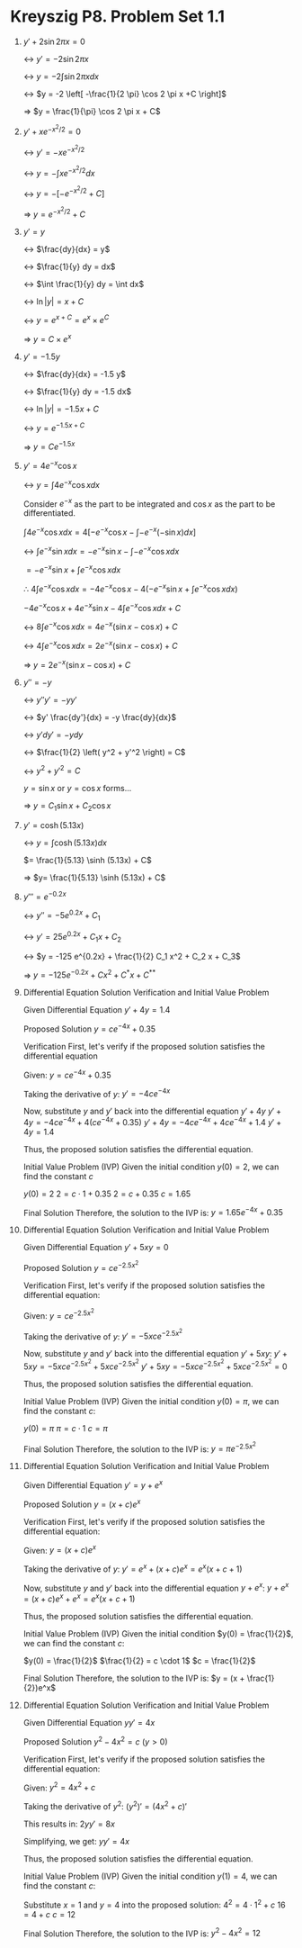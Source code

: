 # Kreyszig P8. Problem Set 1.1

1. $y' + 2\sin 2\pi x = 0$
    
    ↔ $y' = -2\sin 2 \pi x$
    
    ↔ $y = -2 \int \sin 2\pi x dx$
    
    ↔ $y = -2 \left[ -\frac{1}{2 \pi} \cos 2 \pi x +C \right]$
    
    ⇒ $y = \frac{1}{\pi} \cos 2 \pi x + C$
    
2. $y' + x e^{-x^2 / 2} = 0$
    
    ↔ $y' = -x e^{-x^2 / 2}$
    
    ↔ $y = - \int x e^{-x^2 / 2}  dx$
    
    ↔ $y = - \left[ -e^{-x^2 / 2} + C \right]$
    
    ⇒ $y = e^{-x^2 / 2} + C$
    
3. $y' = y$
    
    ↔ $\frac{dy}{dx} = y$
    
    ↔ $\frac{1}{y}  dy = dx$
    
    ↔ $\int \frac{1}{y}  dy = \int  dx$
    
    ↔ $\ln |y| = x + C$
    
    ↔ $y = e^{x + C} = e^x \times e^C$
    
    ⇒ $y = C \times e^x$ 
    
4. $y' = -1.5 y$
    
    ↔ $\frac{dy}{dx} = -1.5 y$
    
    ↔ $\frac{1}{y}  dy = -1.5  dx$
    
    ↔ $\ln |y| = -1.5x + C$
    
    ↔ $y = e^{-1.5 x + C}$
    
    ⇒ $y = C e^{-1.5x}$
    
5. $y' = 4e^{-x} \cos x$
    
    ↔ $y = \int 4e^{-x } \cos x  dx$ 
    
    Consider $e^{-x}$ as the part to be integrated and $\cos x$ as the part to be differentiated.
    
    $\int 4 e^{-x} \cos x  dx = 4 \left[ -e^{-x} \cos x - \int -e^{-x} (-\sin x) dx \right]$
    
    ↔ $\int e^{-x} \sin x  dx = -e^{-x} \sin x - \int -e^{-x} \cos x  dx$ 
    
    $= -e^{-x} \sin x + \int e^{-x} \cos x  dx$  
    
    ∴ $4 \int e^{-x} \cos x dx = - 4e^{-x} \cos x -4 \left( -e^{-x} \sin x + \int e^{-x} \cos x dx  \right)$
    
    $-4e^{-x} \cos x + 4e^{-x} \sin x - 4 \int e^{-x} \cos x  dx + C$
    
    ↔ $8 \int e^{-x} \cos x  dx = 4 e^{-x} \left(\sin x  - \cos x\right) + C$
    
    ↔ $4 \int e^{-x} \cos x  dx = 2 e^{-x} \left(\sin x  - \cos x\right) + C$
    
    ⇒  $y = 2e^{-x} \left( \sin x - \cos x \right) + C$
    
6. $y'' = -y$
    
    ↔ $y'' y' = -y y'$
    
    ↔ $y' \frac{dy'}{dx} = -y \frac{dy}{dx}$
    
    ↔ $y'  dy' = - y dy$
    
    ↔ $\frac{1}{2} \left( y^2 + y'^2 \right) = C$
    
    ↔ $y^2 + y'^2 = C$
    
    $y = \sin x$ or $y = \cos x$ forms...
    
    ⇒ $y = C_1 \sin x + C_2 \cos x$
    
7. $y' = \cosh (5.13x)$
    
    ↔ $y = \int \cosh (5.13x) dx$
    
    $= \frac{1}{5.13} \sinh (5.13x) + C$
    
    ⇒ $y= \frac{1}{5.13} \sinh (5.13x) + C$
    
8. $y''' = e^{-0.2x}$
    
    ↔ $y'' = -5 e^{0.2x} + C_1$ 
    
    ↔ $y' = 25e^{0.2x} + C_1 x + C_2$ 
    
    ↔ $y = -125 e^{0.2x} + \frac{1}{2} C_1 x^2 + C_2 x + C_3$ 
    
    ⇒ $y = -125 e^{-0.2x} + Cx^2 + C^* x + C^{**}$

9. Differential Equation Solution Verification and Initial Value Problem

    Given Differential Equation
    $y' + 4y = 1.4$

    Proposed Solution
    $y = ce^{-4x} + 0.35$

    Verification
    First, let's verify if the proposed solution satisfies the differential equation

    Given:
    $y = ce^{-4x} + 0.35$

    Taking the derivative of $y$:
    $y' = -4ce^{-4x}$

    Now, substitute $y$ and $y'$ back into the differential equation $y' + 4y$
    $y' + 4y = -4ce^{-4x} + 4(ce^{-4x} + 0.35)$
    $y' + 4y = -4ce^{-4x} + 4ce^{-4x} + 1.4$
    $y' + 4y = 1.4$

    Thus, the proposed solution satisfies the differential equation.

    Initial Value Problem (IVP)
    Given the initial condition $y(0) = 2$, we can find the constant $c$

    $y(0) = 2$
    $2 = c \cdot 1 + 0.35$
    $2 = c + 0.35$
    $c = 1.65$

    Final Solution
    Therefore, the solution to the IVP is:
    $y = 1.65e^{-4x} + 0.35$

    
    
10. Differential Equation Solution Verification and Initial Value Problem

    Given Differential Equation
    $y' + 5xy = 0$

    Proposed Solution
    $y = ce^{-2.5x^2}$

    Verification
    First, let's verify if the proposed solution satisfies the differential equation:

    Given:
    $y = ce^{-2.5x^2}$

    Taking the derivative of $y$:
    $y' = -5x c e^{-2.5x^2}$

    Now, substitute $y$ and $y'$ back into the differential equation $y' + 5xy$:
    $y' + 5xy = -5x ce^{-2.5x^2} + 5x ce^{-2.5x^2}$
    $y' + 5xy = -5x ce^{-2.5x^2} + 5x ce^{-2.5x^2} = 0$

    Thus, the proposed solution satisfies the differential equation.

    Initial Value Problem (IVP)
    Given the initial condition $y(0) = \pi$, we can find the constant $c$:

    $y(0) = \pi$
    $\pi = c \cdot 1$
    $c = \pi$

    Final Solution
    Therefore, the solution to the IVP is:
    $y = \pi e^{-2.5x^2}$


11. Differential Equation Solution Verification and Initial Value Problem

    Given Differential Equation
    $y' = y+e^{x}$

    Proposed Solution
    $y = (x+c) e^x$

    Verification
    First, let's verify if the proposed solution satisfies the differential equation:

    Given:
    $y = (x+c) e^x$

    Taking the derivative of $y$:
    $y' = e^x + (x+c)e^x = e^x (x+c + 1)$

    Now, substitute $y$ and $y'$ back into the differential equation $y + e^x$:
    $y + e^x = (x+c)e^x + e^x = e^x (x+c+ 1)$

    Thus, the proposed solution satisfies the differential equation.

    Initial Value Problem (IVP)
    Given the initial condition $y(0) = \frac{1}{2}$, we can find the constant $c$:

    $y(0) = \frac{1}{2}$
    $\frac{1}{2} = c \cdot 1$
    $c = \frac{1}{2}$

    Final Solution
    Therefore, the solution to the IVP is:
    $y = (x + \frac{1}{2})e^x$

12. Differential Equation Solution Verification and Initial Value Problem

    Given Differential Equation
    $yy' = 4x$

    Proposed Solution
    $y^2 - 4x^2 = c$  ($y > 0$)

    Verification
    First, let's verify if the proposed solution satisfies the differential equation:

    Given:
    $y^2 = 4x^2 + c$

    Taking the derivative of $y^2$:
    $(y^2)' = (4x^2 + c)'$

    This results in:
    $2yy' = 8x$

    Simplifying, we get:
    $yy' = 4x$

    Thus, the proposed solution satisfies the differential equation.

    Initial Value Problem (IVP)
    Given the initial condition $y(1) = 4$, we can find the constant $c$:

    Substitute $x = 1$ and $y = 4$ into the proposed solution:
    $4^2 = 4 \cdot 1^2 + c$
    $16 = 4 + c$
    $c = 12$

    Final Solution
    Therefore, the solution to the IVP is:
    $y^2 - 4x^2 = 12$




